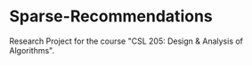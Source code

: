 # Sparse-Recommendations
Research Project for the course "CSL 205: Design &amp; Analysis of Algorithms".
